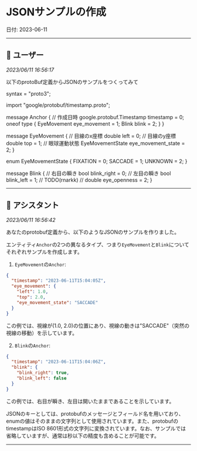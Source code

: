 # JSONサンプルの作成

日付: 2023-06-11

---

## 👤 ユーザー
*2023/06/11 16:56:17*

以下のprotoBuf定義からJSONのサンプルをつくってみて

syntax = "proto3";

import "google/protobuf/timestamp.proto";

message Anchor {
  // 作成日時
  google.protobuf.Timestamp timestamp = 0;
  oneof type {
    EyeMovement eye_movement = 1;
    Blink blink = 2;
  }
}

message EyeMovement {
  // 目線のx座標
  double left = 0;
  // 目線のy座標
  double top = 1;
  // 眼球運動状態
  EyeMovementState eye_movement_state = 2;
}

enum EyeMovementState {
  FIXATION = 0;
  SACCADE = 1;
  UNKNOWN = 2;
}

message Blink {
  // 右目の瞬き
  bool blink_right = 0;
  // 左目の瞬き
  bool blink_left = 1;
  // TODO(rnarkk)
  // double eye_openness = 2;
}

---

## 🤖 アシスタント
*2023/06/11 16:56:42*

あなたのprotobuf定義から、以下のようなJSONのサンプルを作りました。

エンティティ`Anchor`の2つの異なるタイプ、つまり`EyeMovement`と`Blink`についてそれぞれサンプルを作成します。

1. `EyeMovement`の`Anchor`:

```json
{
  "timestamp": "2023-06-11T15:04:05Z",
  "eye_movement": {
    "left": 1.0,
    "top": 2.0,
    "eye_movement_state": "SACCADE"
  }
}
```
この例では、視線が(1.0, 2.0)の位置にあり、視線の動きは"SACCADE"（突然の視線の移動）を示しています。

2. `Blink`の`Anchor`:

```json
{
  "timestamp": "2023-06-11T15:04:06Z",
  "blink": {
    "blink_right": true,
    "blink_left": false
  }
}
```
この例では、右目が瞬き、左目は開いたままであることを示しています。

JSONのキーとしては、protobufのメッセージとフィールド名を用いており、enumの値はそのままの文字列として使用されています。また、protobufのtimestampはISO 8601形式の文字列に変換されています。なお、サンプルでは省略していますが、通常は秒以下の精度も含めることが可能です。

---
